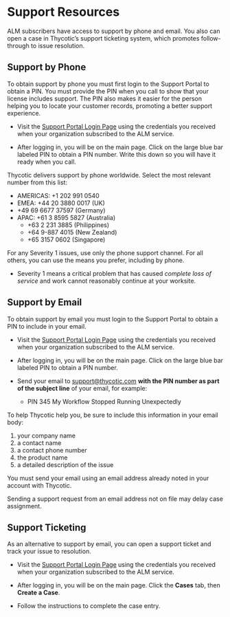 ﻿[title]: # (Support Resources)
[tags]: # (Account  Manager,ALM,)
[priority]: # (10000)

# Support Resources

ALM subscribers have access to support by phone and email. You also can open a case in Thycotic’s support ticketing system, which promotes follow-through to issue resolution.

## Support by Phone

To obtain support by phone you must first login to the Support Portal to obtain a PIN. You must provide the PIN when you call to show that your license includes support. The PIN also makes it easier for the person helping you to locate your customer records, promoting a better support experience.

* Visit the [Support Portal Login Page](https://thycotic.force.com/support/s/login/) using the credentials you received when your organization subscribed to the ALM service.

* After logging in, you will be on the main page. Click on the large blue bar labeled PIN to obtain a PIN number. Write this down so you will have it ready when you call.

Thycotic delivers support by phone worldwide. Select the most relevant number from this list:

* AMERICAS: +1 202 991 0540
* EMEA: +44 20 3880 0017 (UK)
* +49 69 6677 37597 (Germany)
* APAC: +61 3 8595 5827 (Australia)
  * +63 2 231 3885 (Philippines)
  * +64 9-887 4015 (New Zealand)
  * +65 3157 0602 (Singapore)

For any Severity 1 issues, use only the phone support channel. For all others, you can use the means you prefer, including by phone.

* Severity 1 means a critical problem that has caused *complete loss of service* and work cannot reasonably continue at your worksite.

## Support by Email

To obtain support by email you must login to the Support Portal to obtain a PIN to include in your email.

* Visit the [Support Portal Login Page](https://thycotic.force.com/support/s/login/) using the credentials you received when your organization subscribed to the ALM service.

* After logging in, you will be on the main page. Click on the large blue bar labeled PIN to obtain a PIN number.

* Send your email to support@thycotic.com **with the PIN number as part of the subject line** of your email, for example:
  * PIN 345 My Workflow Stopped Running Unexpectedly

To help Thycotic help you, be sure to include this information in your email body:

1. your company name
2. a contact name
3. a contact phone number
4. the product name
5. a detailed description of the issue

You must send your email using an email address already noted in your account with Thycotic.

Sending a support request from an email address not on file may delay case assignment.

## Support Ticketing

As an alternative to support by email, you can open a support ticket and track your issue to resolution.

* Visit the [Support Portal Login Page](https://thycotic.force.com/support/s/login/) using the credentials you received when your organization subscribed to the ALM service.

* After logging in, you will be on the main page. Click the **Cases** tab, then **Create a Case**.

* Follow the instructions to complete the case entry.

